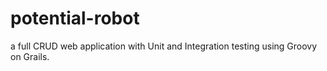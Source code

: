 # potential-robot
a full CRUD web application with Unit and Integration testing using Groovy on Grails.
